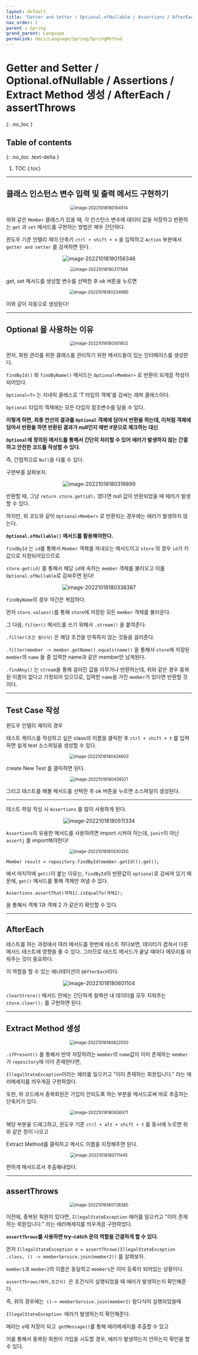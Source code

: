 ```yaml
---
layout: default
title: "Getter and Setter / Optional.ofNullable / Assertions / AfterEach / assertThrows"
nav_order: 2
parent : Spring
grand_parent: Language
permalink: docs/Language/Spring/SpringMethod
---
```


# Getter and Setter / Optional.ofNullable / Assertions / Extract Method 생성 / AfterEach / assertThrows
{: .no_toc }

## Table of contents
{: .no_toc .text-delta }

1. TOC
{:toc}

---

## 클래스 인스턴스 변수 입력 및 출력 메서드 구현하기




<p align="center">
<img src="https://raw.githubusercontent.com/buinq/imageServer/main/img/image-20221018180104514.png" alt="image-20221018180104514" style="zoom:80%;" />
</p>

위와 같은 `Member` 클래스가 있을 때, 각 인스턴스 변수에 데이터 값을 저장하고 반환하는 `get` 과 `set` 메서드를 구현하는 방법은 매우 간단하다.



윈도우 기준 인텔리 제이 단축키 `ctrl + shift + n` 을 입력하고 `Action` 부분에서 `getter and setter` 를 검색하면 된다.


<p align="center">
<img src="https://raw.githubusercontent.com/buinq/imageServer/main/img/image-20221018180156346.png" alt="image-20221018180156346"  />
</p>


<p align="center">
<img src="https://raw.githubusercontent.com/buinq/imageServer/main/img/image-20221018180217568.png" alt="image-20221018180217568" style="zoom:80%;" />
</p>

get, set 메서드를 생성할 변수를 선택한 후 ok 버튼을 누르면


<p align="center">
<img src="https://raw.githubusercontent.com/buinq/imageServer/main/img/image-20221018180234985.png" alt="image-20221018180234985" style="zoom:80%;" />
</p>



이와 같이 자동으로 생성된다!





------

## Optional 을 사용하는 이유


<p align="center">
<img src="https://raw.githubusercontent.com/buinq/imageServer/main/img/image-20221018180301802.png" alt="image-20221018180301802" style="zoom:80%;" />
</p>

먼저, 회원 관리를 위한 클래스를 관리하기 위한 메서드들이 있는 인터페이스를 생성한다.



`findById()` 와 `findByName()` 메서드는 `Optional<Member>` 로 반환이 되게끔 작성이 되어있다.



`Optional<T>` 는 지네릭 클래스로 'T 타입의 객체'를 감싸는 래퍼 클래스이다.

`Optional` 타입의 객체에는 모든 타입의 참조변수를 담을 수 있다.



**이렇게 하면, 최종 연산의 결과를 `Optional` 객체에 담아서 반환을 하는데, 이처럼 객체에 담아서 반환을 하면 반환된 결과가 null인지 매번 if문으로 체크하는 대신**



**`Optional`에 정의된 메서드를 통해서 간단히 처리할 수 있어 에러가 발생하지 않는 간결하고 안전한 코드를 작성할 수 있다.**



즉, 간접적으로 `Null`을 다룰 수 있다.



구현부를 살펴보자.


<p align="center">
<img src="https://raw.githubusercontent.com/buinq/imageServer/main/img/image-20221018180316899.png" alt="image-20221018180316899"  />
</p>



반환할 때, 그냥 `return store.get(id);` 였다면 null 값이 반환되었을 때 에러가 발생할 수 있다.



하지만, 위 코드와 같이 `Optional<Member>` 로 반환되는 경우에는 에러가 발생하지 않는다.



**`Optional.ofNullable()` 메서드를 활용해야한다.**



`findById` 는 `id`를 통해서 `Member` 객체를 꺼내오는 메서드이고 `store` 의 경우 `id`가 키값으로 지정되어있으므로



`store.get(id)` 를 통해서 해당 `id`에 속하는 `member` 객체를 불러오고 이를 `Optional.ofNullable`로 감싸주면 된다!


<p align="center">
<img src="https://raw.githubusercontent.com/buinq/imageServer/main/img/image-20221018180338387.png" alt="image-20221018180338387"  />
</p>



`findByName`의 경우 약간은 복잡하다.



먼저 `store.values()`를 통해 `store`에 저장된 모든 `member` 객체를 불러온다.



그 다음, `filter()` 메서드를 쓰기 위해서 `.stream()` 을 붙여준다.



`.filter(조건 람다식)` 은 해당 조건을 만족하지 않는 것들을 걸러준다.

`.filter(member -> member.getName().equals(name))` 을 통해서 `store`에 저장된 `member`의 `name` 들 중 입력한 name과 같은 member만 남게된다.



`.findAny()` 는 `stream`을 통해 걸러진 값을 아무거나 반환하는데, 
위와 같은 경우 중복된 이름이 없다고 가정되어 있으므로, 입력한 `name`을 가진 `member`가 있다면 반환할 것이다.



------

## Test Case 작성



윈도우 인텔리 제이의 경우



테스트 케이스를 작성하고 싶은 class의 이름을 클릭한 후 `ctrl + shift + t` 를 입력하면 쉽게 test 소스파일을 생성할 수 있다.


<p align="center">
<img src="https://raw.githubusercontent.com/buinq/imageServer/main/img/image-20221018180424603.png" alt="image-20221018180424603" style="zoom:80%;" />
</p>

create New Test 를 클릭하면 된다.


<p align="center">
<img src="https://raw.githubusercontent.com/buinq/imageServer/main/img/image-20221018180439521.png" alt="image-20221018180439521" style="zoom:80%;" />
</p>

그리고 테스트를 해볼 메서드를 선택한 후 ok 버튼을 누르면 소스파일이 생성된다.




------



테스트 파일 작성 시 `Assertions` 를 많이 사용하게 된다.


<p align="center">
<img src="https://raw.githubusercontent.com/buinq/imageServer/main/img/image-20221018180511334.png" alt="image-20221018180511334"  />
</p>

`Assertions`의 유용한 메서드를 사용하려면 import 시켜야 하는데, `junit`이 아닌 `assertj` 를 import해야한다!


<p align="center">
<img src="https://raw.githubusercontent.com/buinq/imageServer/main/img/image-20221018180530350.png" alt="image-20221018180530350" style="zoom:80%;" />
</p>

`Member result = repository.findById(member.getId()).get();`



에서 마지막에 `get()`이 붙는 이유는, `findById`의 반환값이 `optional`로 감싸져 있기 때문에, `get()` 메서드를 통해 객체만 꺼낼 수 있다.



`Assertions.assertThat(객체1).isEqualTo(객체2);`



을 통해서 객체 1과 객체 2 가 같은지 확인할 수 있다.







------

## AfterEach

테스트를 하는 과정에서 여러 메서드를 한번에 테스트 하다보면, 데이터가 겹쳐서 다른 메서드 테스트에 영향을 줄 수 있다. 그러므로 테스트 메서드가 끝날 때마다 메모리를 비워주는 것이 중요하다.



이 역할을 할 수 있는 에너테이션이 `@AfterEach`이다.


<p align="center">
<img src="https://raw.githubusercontent.com/buinq/imageServer/main/img/image-20221018180601104.png" alt="image-20221018180601104"  />
</p>

`clearStrore()` 메서드 안에는 간단하게 컬랙션 내 데이터를 모두 지워주는 `store.clear();` 를 구현하면 된다.





------

## Extract Method 생성

<p align="center">
<img src="https://raw.githubusercontent.com/buinq/imageServer/main/img/image-20221018180622550.png" alt="image-20221018180622550" style="zoom:80%;" />
</p>

`.ifPresent()` 를 통해서 만약 저장하려는 `member`의 `name`값이 이미 존재하는 `member`가 `repository`에 이미 존재한다면,



`IllegalStateException`이라는 에러를 일으키고 "이미 존재하는 회원입니다." 라는 에러메세지를 띄우게끔 구현하였다.







또한, 위 코드에서 중복회원은 가입이 안되도록 하는 부분을 메서드로써 따로 추출하는 단축키가 있다.


<p align="center">
<img src="https://raw.githubusercontent.com/buinq/imageServer/main/img/image-20221018180636071.png" alt="image-20221018180636071" style="zoom:80%;" />
</p>



해당 부분을 드래그하고, 윈도우 기준 `ctrl + alt + shift + t` 를 동시에 누르면 위와 같은 창이 나오고



Extract Method를 클릭하고 메서드 이름을 지정해주면 된다.


<p align="center">
<img src="https://raw.githubusercontent.com/buinq/imageServer/main/img/image-20221018180711445.png" alt="image-20221018180711445" style="zoom:80%;" />
</p>



편하게 메서드로서 추출해내었다.



------

## assertThrows



<p align="center">
<img src="https://raw.githubusercontent.com/buinq/imageServer/main/img/image-20221018180728385.png" alt="image-20221018180728385" style="zoom:80%;" />
</p>



이전에, 중복된 회원이 있다면, `IllegalStateException` 에러를 일으키고 "이미 존재하는 회원입니다." 라는 에러메세지를 띄우게끔 구현하었다.



**`assertThrows`를 사용하면 try-catch 문의 역할을 간결하게 할 수 있다.**



먼저 `IllegalStateException e = assertThrows(IllegalStateException .class, () -> memberService.join(member2))` 를 살펴보자.



`member1`과 `member2`의 이름은 동일하고 `member1`은 이미 등록이 되어있는 상황이다.



`assertThrows(에러,조건식) `은 조건식이 실행되었을 때 에러가 발생하는지 확인해준다.





즉, 위의 경우에는` ()-> memberService.join(member2)` 람다식이 실행되었을때



`IllegalStateException `에러가 발생하는지 확인해준다.



에러는 `e`에 저장이 되고` getMessage()`를 통해 에러메세지를 추출할 수 있고



이를 통해서 중복된 회원이 가입을 시도할 경우, 에러가 발생하는지 안하는지 확인을 할 수 있다.